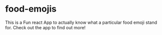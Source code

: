 # food-emojis
This is a Fun react App to actually know what a particular food emoji stand for.
Check out the app to find out more!
